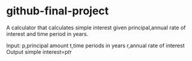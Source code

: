 # github-final-project
A calculator that calculates simple interest given principal,annual rate of interest and time period in years.


Input:
   p,principal amount
   t,time periods in years
   r,annual rate of interest
   Output
      simple interest=p*t*r
